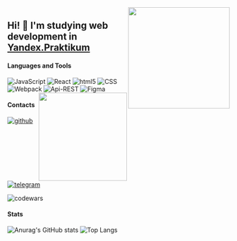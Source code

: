 <img align='right' src="https://media1.giphy.com/media/5eLDrEaRGHegx2FeF2/giphy.gif?cid=ecf05e47r7292a2gn53u9xk9nq9zgjlr9d1x8vhqy8a56634&rid=giphy.gif&ct=s" width="230">

## Hi! 👋 I'm studying web development in [Yandex.Praktikum](https://practicum.yandex.ru/)

#### Languages and Tools
<img alt="JavaScript" src="https://img.shields.io/badge/-JavaScript-ffffff?style=flat-square&logo=javascript&logoColor=f7df1d"/>
<img alt="React" src="https://img.shields.io/badge/-React-ffffff?style=flat-square&logo=react&logoColor=74ceec"/>
<img alt="html5" src="https://img.shields.io/badge/-HTML5-ffffff?style=flat-square&logo=html5&logoColor=e54c21"/>
<img alt="CSS" src="https://img.shields.io/badge/-CSS3-ffffff?style=flat-square&logo=CSS3&logoColor=1572b6"/>
<img alt="Webpack" src="https://img.shields.io/badge/-Webpack-ffffff?style=flat-square&logo=webpack&logoColor=1b74ba"/> 
<img alt="Api-REST" src="https://img.shields.io/badge/-Api REST-ffffff?style=flat-square&logo=apirest&logoColor=1b74ba"/> 
<img alt="Figma" src="https://img.shields.io/badge/-Figma-ffffff?style=flat-square&logo=figma&logoColor=f24e1e"/> 

<img align='right' src="https://media4.giphy.com/media/UoLt6Tm8wlSnWGfSFs/giphy.gif?cid=790b7611da11823eb87f4d8b2694b77b7ce44ea4080f5a04&rid=giphy.gif&ct=s" width="200">

#### Contacts
[![github](https://img.shields.io/badge/GitHub-000000?style=flat-square&logo=github)](https://github.com/BobbyDorfman)
[![telegram](https://img.shields.io/badge/Telegram-68c4f0?style=flat-square&logo=telegram)](https://t.me/BobbyDorfman)

![codewars](https://www.codewars.com/users/BobbyDorfman/badges/micro)

#### Stats
![Anurag's GitHub stats](https://github-readme-stats.vercel.app/api?username=BobbyDorfman&show_icons=true&theme=buefy) 
![Top Langs](https://github-readme-stats.vercel.app/api/top-langs/?username=BobbyDorfman&layout=compact)
